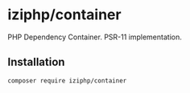 # iziphp/container

PHP Dependency Container. PSR-11 implementation.

## Installation

```bash
composer require iziphp/container
```
